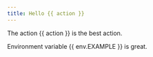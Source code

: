 ```yaml
---
title: Hello {{ action }}
---
```

The action {{ action }} is the best action.

Environment variable {{ env.EXAMPLE }} is great.
